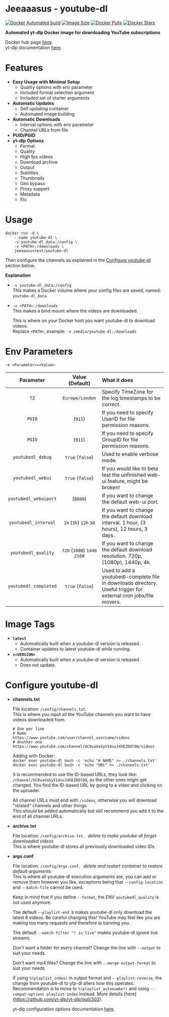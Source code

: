 # Jeeaaasus - youtube-dl
[![Docker Automated build](https://img.shields.io/docker/cloud/automated/jeeaaasustest/youtube-dl?style=flat&logo=docker&label=build)](https://github.com/Jeeaaasus/youtube-dl/actions/workflows/push-release-version-image.yml/)
[![Image Size](https://img.shields.io/docker/image-size/jeeaaasustest/youtube-dl/latest?style=flat&logo=docker)](https://hub.docker.com/r/jeeaaasustest/youtube-dl/)
[![Docker Pulls](https://img.shields.io/docker/pulls/jeeaaasustest/youtube-dl?style=flat&logo=docker)](https://hub.docker.com/r/jeeaaasustest/youtube-dl/)
[![Docker Stars](https://img.shields.io/docker/stars/jeeaaasustest/youtube-dl?style=flat&logo=docker)](https://hub.docker.com/r/jeeaaasustest/youtube-dl/)

**Automated yt-dlp Docker image for downloading YouTube subscriptions**

Docker hub page [here](https://hub.docker.com/r/jeeaaasustest/youtube-dl).  
yt-dlp documentation [here](https://github.com/yt-dlp/yt-dlp).

# Features
* **Easy Usage with Minimal Setup**
    * Quality options with env parameter
    * Included format selection argument
    * Included set of starter arguments
* **Automatic Updates**
    * Self updating container
    * Automated image building
* **Automatic Downloads**
    * Interval options with env parameter
    * Channel URLs from file
* **PUID/PGID**
* **yt-dlp Options**
    * Format
    * Quality
    * High fps videos
    * Download archive
    * Output
    * Subtitles
    * Thumbnails
    * Geo bypass
    * Proxy support
    * Metadata
    * Etc

# Usage
```
docker run -d \
    --name youtube-dl \
    -v youtube-dl_data:/config \
    -v <PATH>:/downloads \
    jeeaaasustest/youtube-dl
```
Then configure the channels as explained in the [Configure youtube-dl](https://github.com/Jeeaaasus/youtube-dl#configure-youtube-dl) section below.

**Explanation**
* `-v youtube-dl_data:/config`  
  This makes a Docker volume where your config files are saved, named: `youtube-dl_data`.
 
* `-v <PATH>:/downloads`  
  This makes a bind mount where the videos are downloaded.
  
  This is where on your Docker host you want youtube-dl to download videos.  
  Replace `<PATH>`, example: `-v /media/youtube-dl:/downloads`

# Env Parameters
`-e <Parameter>=<Value>`

| Parameter | Value (Default) | What it does
| :---: | :---: | :--- |
| `TZ` | `Europe/London` | Specify TimeZone for the log timestamps to be correct.
| `PUID` | (`911`) | If you need to specify UserID for file permission reasons.
| `PGID` | (`911`) | If you need to specify GroupID for file permission reasons.
| `youtubedl_debug` | `true` (`false`) | Used to enable verbose mode.
| `youtubedl_webui` | `true` (`false`) | If you would like to beta test the unfinished web-ui feature, might be broken!
| `youtubedl_webuiport` | (`8080`) | If you want to change the default web-ui port.
| `youtubedl_interval` | `1h` (`3h`) `12h` `3d` | If you want to change the default download interval. 1 hour, (3 hours), 12 hours, 3 days.
| `youtubedl_quality` | `720` (`1080`) `1440` `2160` | If you want to change the default download resolution. 720p, (1080p), 1440p, 4k.
  `youtubedl_completed` | `true` (`false`) | Used to add a youtubedl-complete file in downloads directory.  Useful trigger for external cron jobs/file movers.

# Image Tags
* **`latest`**
    * Automatically built when a youtube-dl version is released.
    * Container updates to latest youtube-dl while running.
* **`v<VERSION>`**
    * Automatically built when a youtube-dl version is released.
    * Does not update.

# Configure youtube-dl
* **channels.txt**

    File location: `/config/channels.txt`.  
    This is where you input all the YouTube channels you want to have videos downloaded from.
    ```
    # One per line
    # Name
    https://www.youtube.com/user/channel_username/videos
    # Another one
    https://www.youtube.com/channel/UC0vaVaSyV14uvJ4hEZDOl0Q/videos
    ```
    Adding with Docker:  
    `docker exec youtube-dl bash -c 'echo "# NAME" >> ./channels.txt'`  
    `docker exec youtube-dl bash -c 'echo "URL" >> ./channels.txt'`
    
    It is recommended to use the ID-based URLs, they look like: `/channel/UC0vaVaSyV14uvJ4hEZDOl0Q`, as the other ones might get changed.
    You find the ID-based URL by going to a video and clicking on the uploader.
    
    All channel URLs must end with `/videos`, otherwise you will download "related" channels and other things.  
    This *should* be added automatically but still recommend you add it to the end of all channel URLs.

* **archive.txt**

    File location: `/config/archive.txt`.&nbsp;&nbsp;&nbsp;*delete to make youtube-dl forget downloaded videos*  
    This is where youtube-dl stores all previously downloaded video IDs.

* **args.conf**

    File location: `/config/args.conf`.&nbsp;&nbsp;&nbsp;*delete and restart container to restore default arguments*  
    This is where all youtube-dl execution arguments are, you can add or remove them however you like, 
    exceptions being that `--config-location` and `--batch-file` cannot be used.
    
    Keep in mind that if you define `--format`, the ENV `youtubedl_quality` is not used anymore.
    
    The default `--playlist-end 8` makes youtube-dl only download the latest 8 videos.
    Be careful changing this! YouTube may feel like you are making too many requests and therefore ip banning you.
    
    The default `--match-filter "! is_live"` makes youtube-dl ignore live streams.

    Don't want a folder for every channel? Change the line with `--output` to suit your needs.
    
    Don't want mp4 files? Change the line with `--merge-output-format` to suit your needs.

    If using `%(playlist_index)` in output format and `--playlist-reverse`, the change from youtube-dl to ytp-dl alters how this operates.  Recommendation is to move to `%(playlist_autonumber)` and using `--compat-options playlist-index` instead.  More details [here] (https://github.com/yt-dlp/yt-dlp/pull/302).

    yt-dlp configuration options documentation [here](https://github.com/yt-dlp/yt-dlp#usage-and-options).

